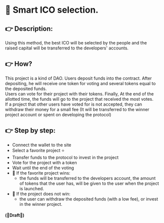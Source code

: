 # :ticket: Smart ICO selection.
## :point_right: Description:
Using this method, the best ICO will be selected by the people and the raised capital will be transferred to the developers' accounts.
## :point_right: How?
This project is a kind of DAO.
Users deposit funds into the contract. After depositing, he will receive one token for voting and several tokens equal to the deposited funds.<br>
Users can vote for their project with their tokens. Finally, At the end of the allotted time, the funds will go to the project that received the most votes.<br>
If a project that other users have voted for is not accepted, they can withdraw their money for a small fee (It will be transferred to the winner project account or spent on developing the protocol)
## :point_right: Step by step:
- Connect the wallet to the site
- Select a favorite project :star:
- Transfer funds to the protocol to invest in the project
- Vote for the project with a token
- Wait until the end of the voting
- 🌱 If the favorite project wins:
  - the funds will be transferred to the developers account, the amount of tokens that the user has, will be given to the user when the project is launched.
- 🌱 If the project does not win:
  - the user can withdraw the deposited funds (with a low fee), or invest in the winner project.
#### (:construction:Draft:construction:)
